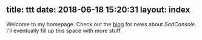 title: ttt
date: 2018-06-18 15:20:31
layout: index
---

Welcome to my homepage. Check out the [blog](blog) for news about *SadConsole*. I'll eventually fill up this space with more stuff.